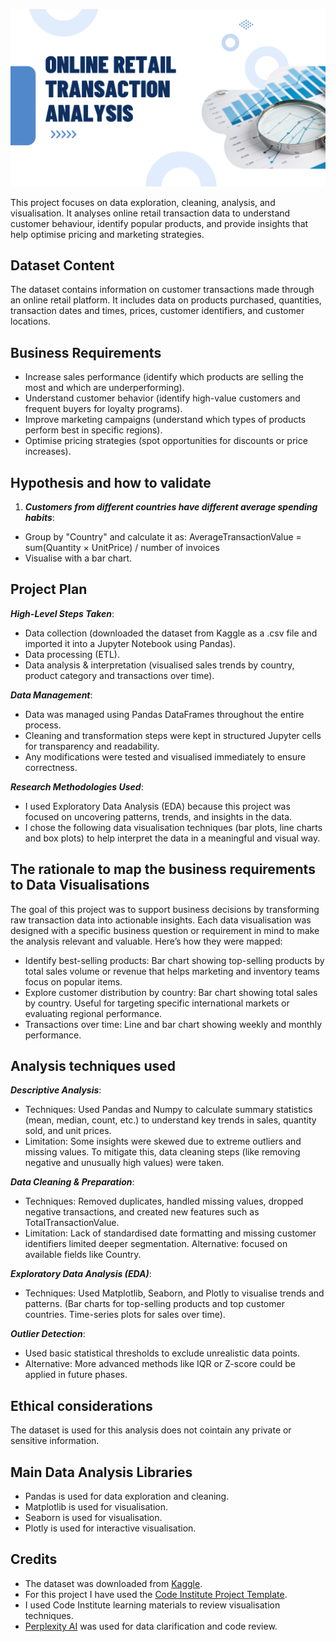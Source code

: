 ![Banner Image](Images/1.png)


This project focuses on data exploration, cleaning, analysis, and visualisation. It analyses online retail transaction data to understand customer behaviour, identify popular products, and provide insights that help optimise pricing and marketing strategies.
 

## Dataset Content
The dataset contains information on customer transactions made through an online retail platform. It includes data on products purchased, quantities, transaction dates and times, prices, customer identifiers, and customer locations. 

## Business Requirements
* Increase sales performance (identify which products are selling the most and which are underperforming).
* Understand customer behavior (identify high-value customers and frequent buyers for loyalty programs).
* Improve marketing campaigns (understand which types of products perform best in specific regions).
* Optimise pricing strategies (spot opportunities for discounts or price increases).

## Hypothesis and how to validate
1. ***Customers from different countries have different average spending habits***:
* Group by "Country" and calculate it as:
AverageTransactionValue = sum(Quantity × UnitPrice) / number of invoices
* Visualise with a bar chart.

## Project Plan
***High-Level Steps Taken***:
* Data collection (downloaded the dataset from Kaggle as a .csv file and imported it into a Jupyter Notebook using Pandas).
* Data processing (ETL).
* Data analysis & interpretation (visualised sales trends by country, product category and transactions over time).

***Data Management***:
* Data was managed using Pandas DataFrames throughout the entire process.
* Cleaning and transformation steps were kept in structured Jupyter cells for transparency and readability.
* Any modifications were tested and visualised immediately to ensure correctness.

***Research Methodologies Used***:
* I used Exploratory Data Analysis (EDA) because this project was focused on uncovering patterns, trends, and insights in the data.
* I chose the following data visualisation techniques (bar plots, line charts and box plots) to help interpret the data in a meaningful and visual way.

## The rationale to map the business requirements to Data Visualisations
The goal of this project was to support business decisions by transforming raw transaction data into actionable insights. Each data visualisation was designed with a specific business question or requirement in mind to make the analysis relevant and valuable. Here’s how they were mapped:
 - Identify best-selling products: 
   Bar chart showing top-selling products by total sales volume or revenue that helps marketing and inventory teams focus on popular items.
 - Explore customer distribution by country:
   Bar chart showing total sales by country. Useful for targeting specific international markets or evaluating regional performance.
 - Transactions over time:
   Line and bar chart showing weekly and monthly performance.

## Analysis techniques used
***Descriptive Analysis***: 
* Techniques: Used Pandas and Numpy to calculate summary statistics (mean, median, count, etc.) to understand key trends in sales, quantity sold, and unit prices.
* Limitation: Some insights were skewed due to extreme outliers and missing values. To mitigate this, data cleaning steps (like removing negative and unusually high values) were taken.

***Data Cleaning & Preparation***:
* Techniques: Removed duplicates, handled missing values, dropped negative transactions, and created new features such as TotalTransactionValue.
* Limitation: Lack of standardised date formatting and missing customer identifiers limited deeper segmentation. Alternative: focused on available fields like Country.

***Exploratory Data Analysis (EDA)***:
* Techniques: Used Matplotlib, Seaborn, and Plotly to visualise trends and patterns. 
  (Bar charts for top-selling products and top customer countries. Time-series plots for sales over time).

***Outlier Detection***:
* Used basic statistical thresholds to exclude unrealistic data points.
* Alternative: More advanced methods like IQR or Z-score could be applied in future phases.

## Ethical considerations
The dataset is used for this analysis does not cointain any private or sensitive information.

## Main Data Analysis Libraries
* Pandas is used for data exploration and cleaning.
* Matplotlib is used for visualisation.
* Seaborn is used for visualisation.
* Plotly is used for interactive visualisation.

## Credits
* The dataset was downloaded from [Kaggle](https://www.kaggle.com/datasets/abhishekrp1517/online-retail-transactions-dataset).
* For this project I have used the [Code Institute Project Template](https://github.com/Code-Institute-Org/data-analytics-template/tree/main).
* I used Code Institute learning materials to review visualisation techniques.
* [Perplexity AI](https://www.perplexity.ai/) was used for data clarification and code review.
